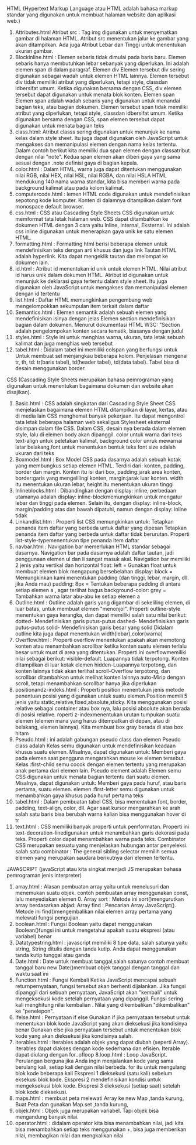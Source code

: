 HTML (Hypertext Markup Language atau HTML adalah bahasa markup standar yang digunakan untuk membuat halaman website dan aplikasi web.)
1. Attributes.html Atribut src : Tag img digunakan untuk menyematkan gambar di halaman HTML. 
Atribut src menentukan jalur ke gambar yang akan ditampilkan. Ada juga Atribut Lebar dan Tinggi untuk menentukan ukuran gambar.
2. Blockinline.html : Elemen sebaris tidak dimulai pada baris baru.
Elemen sebaris hanya membutuhkan lebar sebanyak yang diperlukan.
Ini adalah elemen span di dalam paragraf.
  Elemen div
Elemen tersebut div sering digunakan sebagai wadah untuk elemen HTML lainnya.
Elemen tersebut div tidak memiliki atribut yang diperlukan, tetapi style, classdan idbersifat umum.
Ketika digunakan bersama dengan CSS, div elemen tersebut dapat digunakan untuk menata blok konten.
  Elemen span 
Elemen span adalah wadah sebaris yang digunakan untuk menandai bagian teks, atau bagian dokumen.
Elemen tersebut span tidak memiliki atribut yang diperlukan, tetapi style, classdan idbersifat umum.
Ketika digunakan bersama dengan CSS, span elemen tersebut dapat digunakan untuk menata bagian teks
3. class.html: Atribut classs sering digunakan untuk menunjuk ke nama kelas dalam style sheet.
  Itu juga dapat digunakan oleh JavaScript untuk mengakses dan memanipulasi elemen dengan nama kelas tertentu.
  Dalam contoh berikut kita memiliki dua span elemen dengan classatribut dengan nilai "note". 
  Kedua span  elemen akan diberi gaya yang sama sesuai dengan .note definisi gaya di bagian kepala.
4. color.html : Dalam HTML, warna juga dapat ditentukan menggunakan nilai RGB, nilai HEX, nilai HSL, nilai RGBA, dan nilai HSLA
HTML mendukung 140 nama warna standar, kita bisa memberi warna pada background kalimat atau pada kolom kalimat.
5. computercode.html : lemen HTML code digunakan untuk mendefinisikan sepotong kode komputer.
Konten di dalamnya ditampilkan dalam font monospace default browser.
7. css.html : CSS atau Cascading Style Sheets CSS digunakan untuk memformat tata letak halaman web.
CSS dapat ditambahkan ke dokumen HTML dengan 3 cara yaitu Inline, Internal, Eksternal.
Ini adalah css inline digunakan untuk menerapkan gaya unik ke satu elemen HTML.
8. formatting.html : Formatting html berisi beberapa elemen untuk mendefinisikan teks dengan arti khusus dan juga link Tautan HTML adalah hyperlink.
Kita dapat mengeklik tautan dan melompat ke dokumen lain.
9. id.html : Atribut id menentukan id unik untuk elemen HTML. Nilai atribut id harus unik dalam dokumen HTML.
Atribut id digunakan untuk menunjuk ke deklarasi gaya tertentu dalam style sheet. 
Itu juga digunakan oleh JavaScript untuk mengakses dan memanipulasi elemen dengan id tertentu
10. list.html : Daftar HTML memungkinkan pengembang web mengelompokkan sekumpulan item terkait dalam daftar
11. Semantics.html : Elemen semantik adalah sebuah elemen yang mendefinisikan isinya dengan jelas
  Elemen section  mendefinisikan bagian dalam dokumen.
Menurut dokumentasi HTML W3C: "Section adalah pengelompokan konten secara tematik, biasanya dengan judul
12. styles.html : Style ini untuk menghias warna, ukuran, tata letak sebuah kalimat dan juga menghias web tersebut
13. tabel.html : Didalam tabel ini memiliki colspan yang berfungsi untuk Untuk membuat sel menjangkau beberapa kolom.
Penjelasan mengenai tr, th, td: tr(baris tabel), td(header tabel), td(data tabel).
Tabel bisa di desain menggunakan border.

CSS  (Cascading Style Sheets merupakan bahasa pemrograman yang digunakan untuk menentukan bagaimana dokumen dan website akan disajikan).
1. Basic.html : CSS adalah singkatan dari Cascading Style Sheet
CSS menjelaskan bagaimana elemen HTML ditampilkan di layar, kertas, atau di media lain
CSS menghemat banyak pekerjaan. Itu dapat mengontrol tata letak beberapa halaman web sekaligus
Stylesheet eksternal disimpan dalam file CSS.
Dalam CSS, desain nya berada dalam elemen style, lalu di elemen body akan dipanggil.
color untuk warna dari teks text-align untuk peletakan kalimat, background color unruk mewarnai latar belakang,font untuk menentukan bentuk teks
font size adalah ukuran dari teks
2. Boxmodel.html : Box Model CSS pada dasarnya adalah sebuah kotak yang membungkus setiap elemen HTML. 
Terdiri dari: konten, padding, border dan margin.
Konten itu isi dari box, padding:jarak area konten, border:garis yang mengelilingi konten, margin:jarak luar konten.
width itu menentukan ukuran lebar, height itu menentukan ukuran tinggi
3. Inlineblocks.html : Dibandingkan dengan display: inline, perbedaan utamanya adalah display: inline-blockmemungkinkan untuk mengatur lebar dan tinggi pada elemen.
Selain itu, dengan display: inline-block, margin/padding atas dan bawah dipatuhi, namun dengan display: inline tidak
4. Linkandlist.htm : Properti list CSS memungkinkan untuk:
Tetapkan penanda item daftar yang berbeda untuk daftar yang dipesan
Tetapkan penanda item daftar yang berbeda untuk daftar tidak berurutan.
Properti list-style-typemenentukan tipe penanda item daftar
5. navbar.html : Navigation bar memerlukan HTML standar sebagai dasarnya.
Navigation bar pada dasarnya adalah daftar tautan, jadi penggunaan elemen ul dan li sangat masuk akal.
Navigation bar memiliki 2 jenis yaitu vertikal dan horizontal
float: left = Gunakan float untuk membuat elemen blok mengapung bersebelahan
display: block = Memungkinkan kami menentukan padding (dan tinggi, lebar, margin, dll. jika Anda mau)
padding: 8px = Tentukan beberapa padding di antara setiap elemen a , agar terlihat bagus
background-color: grey = Tambahkan warna latar abu-abu ke setiap elemen a
6. Outline.html : Outline adalah garis yang digambar di sekeliling elemen, di luar batas, untuk membuat elemen "menonjol".
Properti outline-style menentukan gaya kerangka, dan dapat memiliki salah satu nilai berikut:
dotted- Mendefinisikan garis putus-putus
dashed- Mendefinisikan garis putus-putus
solid- Mendefinisikan garis besar yang solid
Didalam outline kita juga dapat menentukan width(lebar),color(warna)
7. Overflow.html : Properti overflow menentukan apakah akan memotong konten atau menambahkan scrollbar ketika konten suatu elemen terlalu besar untuk muat di area yang ditentukan.
Properti ini overflowmemiliki nilai sebagai berikut:
visible-default. Luapannya tidak terpotong. Konten ditampilkan di luar kotak elemen
hidden-Luapannya terpotong, dan konten lainnya tidak akan terlihat
scroll-Overflow terpotong, dan scrollbar ditambahkan untuk melihat konten lainnya
auto-Mirip dengan scroll, tetapi menambahkan scrollbar hanya jika diperlukan
8. positionandz-indeks.html : Properti position menentukan jenis metode penentuan posisi yang digunakan untuk suatu elemen.Position
memili 5 jenis yaitu static,relative,fixed,absolute,sticky. Kita menggunakan posisi relative sebagai container atau box nya,
lalu posisi absolute akan berada di posisi relative.
roperti z-indexmenentukan urutan tumpukan suatu elemen 
(elemen mana yang harus ditempatkan di depan, atau di belakang, elemen lainnya).
Kita membuat box gray berada di atas box hitam
9. Pseudo.html : ini adalah gabungan pseudo class dan elemen 
  Pseudo class adalah Kelas semu digunakan untuk mendefinisikan keadaan khusus suatu elemen.
Misalnya, dapat digunakan untuk: Memberi gaya pada elemen saat pengguna mengarahkan mouse ke elemen tersebut.
Kelas :first-child semu cocok dengan elemen tertentu yang merupakan anak pertama dari elemen lain.
  Pseudo element adalah Elemen semu CSS digunakan untuk menata bagian tertentu dari suatu elemen.
Misalnya, dapat digunakan untuk: Memberi gaya pada huruf, atau baris pertama, suatu elemen.
elemen :first-letter semu digunakan untuk menambahkan gaya khusus pada huruf pertama teks
10. tabel.html : Dalam pembuatan tabel CSS, bisa menentukan font, border, padding, text-align, color, dll.
Agar saat kursor mengarahkan ke arah salah satu baris bisa berubah warna kalian bisa menggunakan hover
di tr
11. text.html :  CSS memiliki banyak properti untuk pemformatan.
Properti ini text-decoration-linedigunakan untuk menambahkan garis dekorasi pada teks. 
Properti color dapat menambahkan warna pada teks.
  Combinator CSS merupakan sesuatu yang menjelaskan hubungan antar penyeleksi.
salah satu combinator : The general sibling selector memilih semua elemen yang merupakan saudara berikutnya dari elemen tertentu.

JAVASCRIPT (javaScript atau kita singkat menjadi JS merupakan bahasa pemrograman jenis interpreter)
1. array.html : Alasan pembuatan array yaitu untuk menelusuri dan menemukan suatu objek. contoh pembuatan array menggunakan const, lalu menyediakan elemen 0. Array sort : Metode ini sort()mengurutkan array berdasarkan abjad:
   Array find : Pencarian Array JavaScript(). Metode ini find()mengembalikan nilai elemen array pertama yang melewati fungsi pengujian.
2. boolean.html : Fungsi Boolean yaitu dapat menggunakan Boolean()fungsi ini untuk mengetahui apakah suatu ekspresi (atau variabel) benar
3. Datatypestring.html : javascript memiliki 8 tipe data, salah satunya yaitu string,
    String ditulis dengan tanda kutip. Anda dapat menggunakan tanda kutip tunggal atau ganda
4. Date.html : Date untuk membuat tanggal,salah satunya contoh membuat tanggal baru
new Date()membuat objek tanggal dengan tanggal dan waktu saat ini
5. Function.html : Fungsi Kembali Ketika JavaScript mencapai sebuah returnpernyataan, fungsi tersebut akan berhenti dijalankan.
Jika fungsi dipanggil dari sebuah pernyataan, JavaScript akan "kembali" untuk mengeksekusi kode setelah pernyataan yang dipanggil.
Fungsi sering kali menghitung nilai kembalian . Nilai yang dikembalikan "dikembalikan" ke "penelepon".
6. Ifelse.html : Pernyataan if else
Gunakan if jika pernyataan tersebut untuk menentukan blok kode JavaScript yang akan dieksekusi jika kondisinya benar
Gunakan else jika pernyataan tersebut untuk menentukan blok kode yang akan dieksekusi jika kondisinya salah.
7. iterables.html : Iterables adalah objek yang dapat diubah (seperti Array).
Iterables dapat diakses dengan kode sederhana dan efisien. Iterable dapat diulang dengan for..ofloop
8.loop.html : Loop JavaScript. Perulangan berguna jika Anda ingin menjalankan kode yang sama berulang kali, setiap kali dengan nilai berbeda.
for itu untuk mengulang blok kode beberapa kali
Ekspresi 1 dieksekusi (satu kali) sebelum eksekusi blok kode.
Ekspresi 2 mendefinisikan kondisi untuk mengeksekusi blok kode.
Ekspresi 3 dieksekusi (setiap saat) setelah blok kode dieksekusi.
9. maps.html : membuat peta melewati Array ke new Map ,tanda kurung,
Buat Peta dan gunakan Map.set ,tanda kurung,
10. objek.html : Objek juga merupakan variabel. Tapi objek bisa mengandung banyak nilai.
11. operator.html : didalam operator kita bisa menambahkan nilai, jadi kita bisa menambahkan setiap teks menggunakan +, bisa juga memberikan nilai, membagikan nilai dan mengkalikan nilai
